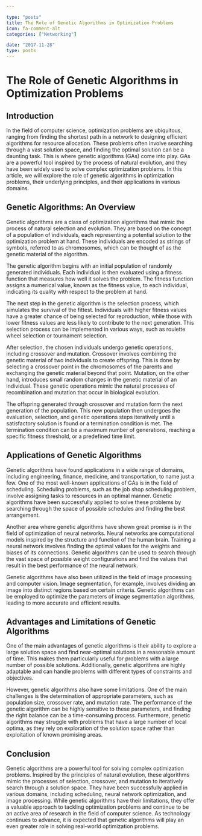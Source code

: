 ```yaml
---

type: "posts"
title: The Role of Genetic Algorithms in Optimization Problems
icon: fa-comment-alt
categories: ["Networking"]

date: "2017-11-28"
type: posts
---
```





# The Role of Genetic Algorithms in Optimization Problems

## Introduction

In the field of computer science, optimization problems are ubiquitous, ranging from finding the shortest path in a network to designing efficient algorithms for resource allocation. These problems often involve searching through a vast solution space, and finding the optimal solution can be a daunting task. This is where genetic algorithms (GAs) come into play. GAs are a powerful tool inspired by the process of natural evolution, and they have been widely used to solve complex optimization problems. In this article, we will explore the role of genetic algorithms in optimization problems, their underlying principles, and their applications in various domains.

## Genetic Algorithms: An Overview

Genetic algorithms are a class of optimization algorithms that mimic the process of natural selection and evolution. They are based on the concept of a population of individuals, each representing a potential solution to the optimization problem at hand. These individuals are encoded as strings of symbols, referred to as chromosomes, which can be thought of as the genetic material of the algorithm.

The genetic algorithm begins with an initial population of randomly generated individuals. Each individual is then evaluated using a fitness function that measures how well it solves the problem. The fitness function assigns a numerical value, known as the fitness value, to each individual, indicating its quality with respect to the problem at hand.

The next step in the genetic algorithm is the selection process, which simulates the survival of the fittest. Individuals with higher fitness values have a greater chance of being selected for reproduction, while those with lower fitness values are less likely to contribute to the next generation. This selection process can be implemented in various ways, such as roulette wheel selection or tournament selection.

After selection, the chosen individuals undergo genetic operations, including crossover and mutation. Crossover involves combining the genetic material of two individuals to create offspring. This is done by selecting a crossover point in the chromosomes of the parents and exchanging the genetic material beyond that point. Mutation, on the other hand, introduces small random changes in the genetic material of an individual. These genetic operations mimic the natural processes of recombination and mutation that occur in biological evolution.

The offspring generated through crossover and mutation form the next generation of the population. This new population then undergoes the evaluation, selection, and genetic operations steps iteratively until a satisfactory solution is found or a termination condition is met. The termination condition can be a maximum number of generations, reaching a specific fitness threshold, or a predefined time limit.

## Applications of Genetic Algorithms

Genetic algorithms have found applications in a wide range of domains, including engineering, finance, medicine, and transportation, to name just a few. One of the most well-known applications of GAs is in the field of scheduling. Scheduling problems, such as the job shop scheduling problem, involve assigning tasks to resources in an optimal manner. Genetic algorithms have been successfully applied to solve these problems by searching through the space of possible schedules and finding the best arrangement.

Another area where genetic algorithms have shown great promise is in the field of optimization of neural networks. Neural networks are computational models inspired by the structure and function of the human brain. Training a neural network involves finding the optimal values for the weights and biases of its connections. Genetic algorithms can be used to search through the vast space of possible weight configurations and find the values that result in the best performance of the neural network.

Genetic algorithms have also been utilized in the field of image processing and computer vision. Image segmentation, for example, involves dividing an image into distinct regions based on certain criteria. Genetic algorithms can be employed to optimize the parameters of image segmentation algorithms, leading to more accurate and efficient results.

## Advantages and Limitations of Genetic Algorithms

One of the main advantages of genetic algorithms is their ability to explore a large solution space and find near-optimal solutions in a reasonable amount of time. This makes them particularly useful for problems with a large number of possible solutions. Additionally, genetic algorithms are highly adaptable and can handle problems with different types of constraints and objectives.

However, genetic algorithms also have some limitations. One of the main challenges is the determination of appropriate parameters, such as population size, crossover rate, and mutation rate. The performance of the genetic algorithm can be highly sensitive to these parameters, and finding the right balance can be a time-consuming process. Furthermore, genetic algorithms may struggle with problems that have a large number of local optima, as they rely on exploration of the solution space rather than exploitation of known promising areas.

## Conclusion

Genetic algorithms are a powerful tool for solving complex optimization problems. Inspired by the principles of natural evolution, these algorithms mimic the processes of selection, crossover, and mutation to iteratively search through a solution space. They have been successfully applied in various domains, including scheduling, neural network optimization, and image processing. While genetic algorithms have their limitations, they offer a valuable approach to tackling optimization problems and continue to be an active area of research in the field of computer science. As technology continues to advance, it is expected that genetic algorithms will play an even greater role in solving real-world optimization problems.